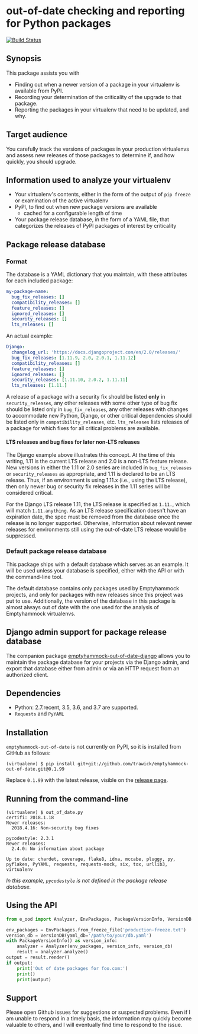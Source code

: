 # out-of-date checking and reporting for Python packages

[![Build Status](https://travis-ci.org/trawick/emptyhammock-out-of-date.svg?branch=master)](https://travis-ci.org/trawick/emptyhammock-out-of-date)

## Synopsis

This package assists you with

* Finding out when a newer version of a package in your virtualenv is available
  from PyPI.
* Recording your determination of the criticality of the upgrade to that package.
* Reporting the packages in your virtualenv that need to be updated, and why.

## Target audience

You carefully track the versions of packages in your production virtualenvs and assess new
releases of those packages to determine if, and how quickly, you should upgrade.

## Information used to analyze your virtualenv

* Your virtualenv's contents, either in the form of the output of `pip freeze`
  or examination of the active virtualenv
* PyPI, to find out when new package versions are available
  * cached for a configurable length of time
* Your package release database, in the form of a YAML file, that categorizes the
  releases of PyPI packages of interest by criticality

## Package release database

### Format

The database is a YAML dictionary that you maintain, with these attributes for
each included package:

```yaml
my-package-name:
  bug_fix_releases: []
  compatibility_releases: []
  feature_releases: []
  ignored_releases: []
  security_releases: []
  lts_releases: []
```

An actual example:

```yaml
Django:
  changelog_url: 'https://docs.djangoproject.com/en/2.0/releases/'
  bug_fix_releases: [1.11.9, 2.0, 2.0.1, 1.11.12]
  compatibility_releases: []
  feature_releases: []
  ignored_releases: []
  security_releases: [1.11.10, 2.0.2, 1.11.11]
  lts_releases: [1.11.]
```

A release of a package with a security fix should be listed **only** in
`security_releases`, any other releases with some other type of bug fix
should be listed only in `bug_fix_releases`, any other releases with changes to
accommodate new Python, Django, or other critical dependencies should be
listed only in `compatibility_releases`, etc.  `lts_releases` lists releases
of a package for which fixes for all critical problems are available.

#### LTS releases and bug fixes for later non-LTS releases

The Django example above illustrates this concept.  At the time of this writing, 1.11 is
the current LTS release and 2.0 is a non-LTS feature release.  New versions in
either the 1.11 or 2.0 series are included in `bug_fix_releases` or
`security_releases` as appropriate, and 1.11 is declared to be an LTS release.
Thus, if an environment is using 1.11.x (i.e., using the LTS release), then
only newer bug or security fix releases in the 1.11 series will be considered
critical.

For the Django LTS release 1.11, the LTS release is specified as `1.11.`,
which will match `1.11.anything`.  As an LTS release specification doesn't have
an expiration date, the spec must be removed from the database once the release
is no longer supported.  Otherwise, information about relevant newer releases for
environments still using the out-of-date LTS release would be suppressed.

### Default package release database

This package ships with a default database which serves as an example.  It will
be used unless your database is specified, either with the API or with the
command-line tool.

The default database contains only packages used by Emptyhammock projects, and
only for packages with new releases since this project was put to use.
Additionally, the version of the database in this package is almost always out
of date with the one used for the analysis of Emptyhammock virtualenvs.

## Django admin support for package release database

The companion package [emptyhammock-out-of-date-django](https://github.com/trawick/emptyhammock-out-of-date-django)
allows you to maintain the package database for your projects via the Django
admin, and export that database either from admin or via an HTTP request from
an authorized client.

## Dependencies

* Python: 2.7.recent, 3.5, 3.6, and 3.7 are supported.
* `Requests` and `PyYAML`

## Installation

`emptyhammock-out-of-date` is not currently on PyPI, so it is installed from
GitHub as follows:

```
(virtualenv) $ pip install git+git://github.com/trawick/emptyhammock-out-of-date.git@0.1.99
```

Replace `0.1.99` with the latest release, visible on the
[release page](https://github.com/trawick/emptyhammock-out-of-date/releases).

## Running from the command-line

```
(virtualenv) $ out_of_date.py
certifi: 2018.1.18
Newer releases:
  2018.4.16: Non-security bug fixes

pycodestyle: 2.3.1
Newer releases:
  2.4.0: No information about package

Up to date: chardet, coverage, flake8, idna, mccabe, pluggy, py, pyflakes, PyYAML, requests, requests-mock, six, tox, urllib3, virtualenv
```

*In this example, `pycodestyle` is not defined in the package release
database.*

## Using the API

```python
from e_ood import Analyzer, EnvPackages, PackageVersionInfo, VersionDB

env_packages = EnvPackages.from_freeze_file('production-freeze.txt')
version_db = VersionDB(yaml_db='/path/to/your/db.yaml')
with PackageVersionInfo() as version_info:
    analyzer = Analyzer(env_packages, version_info, version_db)
    result = analyzer.analyze()
output = result.render()
if output:
    print('Out of date packages for foo.com:')
    print()
    print(output)
```

## Support

Please open Github issues for suggestions or suspected problems.  Even if I am
unable to respond in a timely basis, the information may quickly become valuable
to others, and I will eventually find time to respond to the issue.
